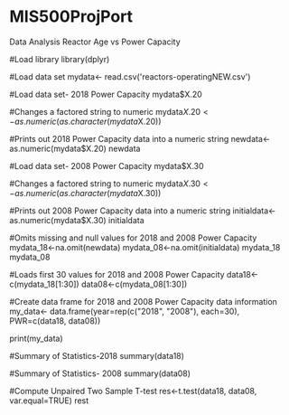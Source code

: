 # MIS500ProjPort
Data Analysis Reactor Age vs Power Capacity

#Load library
library(dplyr)

#Load data set
mydata<- read.csv('reactors-operatingNEW.csv')

#Load data set- 2018 Power Capacity 
mydata$X.20

#Changes a factored string to numeric
mydata$X.20<-as.numeric(as.character(mydata$X.20))

#Prints out 2018 Power Capacity data into a numeric string
newdata<-as.numeric(mydata$X.20)
newdata

#Load data set- 2008 Power Capacity
mydata$X.30

#Changes a factored string to numeric
mydata$X.30<-as.numeric(as.character(mydata$X.30))

#Prints out 2008 Power Capacity data into a numeric string
initialdata<-as.numeric(mydata$X.30)
initialdata

#Omits missing and null values for 2018 and 2008 Power Capacity
mydata_18<-na.omit(newdata)
mydata_08<-na.omit(initialdata)
mydata_18
mydata_08

#Loads first 30 values for 2018 and 2008 Power Capacity
data18<-c(mydata_18[1:30])
data08<-c(mydata_08[1:30])

#Create data frame for 2018 and 2008 Power Capacity data information
my_data<- data.frame(year=rep(c("2018", "2008"), each=30), PWR=c(data18, data08))

print(my_data)

#Summary of Statistics-2018
summary(data18)

#Summary of Statistics- 2008
summary(data08)

#Compute Unpaired Two Sample T-test
res<-t.test(data18, data08, var.equal=TRUE)
rest
